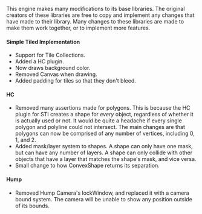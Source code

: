 This engine makes many modifications to its base libraries. The original creators of these libraries are free to copy and implement any changes that have made to their library. Many changes to these libraries are made to make them work together, or to implement more features.

#### Simple Tiled Implementation
 * Support for Tile Collections.
 * Added a HC plugin.
 * Now draws background color.
 * Removed Canvas when drawing.
 * Added padding for tiles so that they don't bleed.

#### HC
 * Removed many assertions made for polygons. This is because the HC plugin for STI creates a shape for *every* object, regardless of whether it is actually used or not. It would be quite a headache if every single polygon and polyline could not intersect. The main changes are that polygons can now be comprised of any number of vertices, including 0, 1, and 2.
 * Added mask/layer system to shapes. A shape can only have one mask, but can have any number of layers. A shape can only collide with other objects that have a layer that matches the shape's mask, and vice versa.
 * Small change to how ConvexShape returns its separation.

#### Hump
 * Removed Hump Camera's lockWindow, and replaced it with a camera bound system. The camera will be unable to show any position outside of its bounds.
